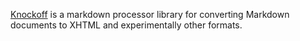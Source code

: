 [Knockoff](http://tristanhunt.com/projects/knockoff/) is a
markdown processor library for converting Markdown documents to XHTML and
experimentally other formats.